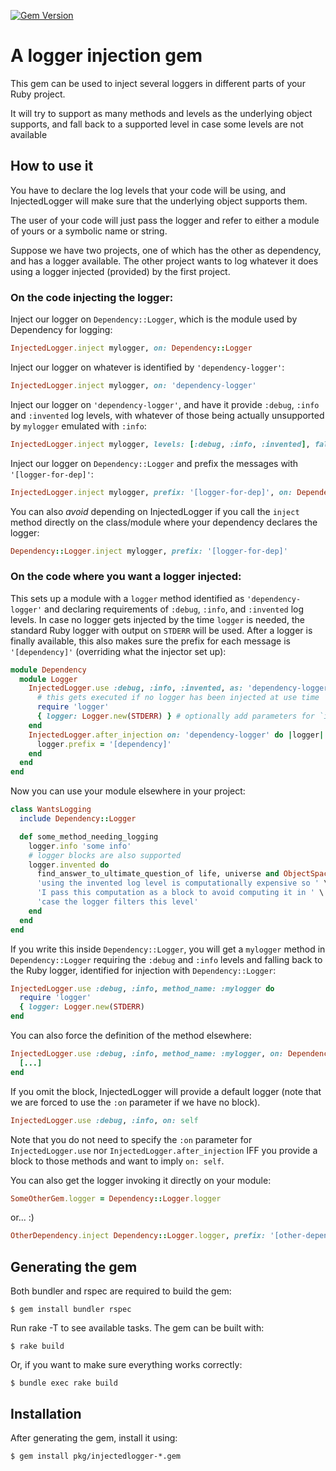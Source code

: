 [![Gem Version](https://badge.fury.io/rb/injectedlogger.svg)](http://badge.fury.io/rb/injectedlogger)

# A logger injection gem

This gem can be used to inject several loggers in different parts of your Ruby project.

It will try to support as many methods and levels as the underlying object supports, and fall back to a supported level in case some levels are not available

## How to use it

You have to declare the log levels that your code will be using, and
InjectedLogger will make sure that the underlying object supports them.

The user of your code will just pass the logger and refer to either a module of
yours or a symbolic name or string.

Suppose we have two projects, one of which has the other as dependency, and has
a logger available. The other project wants to log whatever it does using a
logger injected (provided) by the first project.

### On the code injecting the logger:

Inject our logger on `Dependency::Logger`, which is the module used by Dependency
for logging:
```ruby
InjectedLogger.inject mylogger, on: Dependency::Logger
```

Inject our logger on whatever is identified by `'dependency-logger'`:
```ruby
InjectedLogger.inject mylogger, on: 'dependency-logger'
```

Inject our logger on `'dependency-logger'`, and have it provide `:debug`, `:info`
and `:invented` log levels, with whatever of those being actually unsupported by
`mylogger` emulated with `:info`:
```ruby
InjectedLogger.inject mylogger, levels: [:debug, :info, :invented], fallback: :info, on: 'dependency-logger'
```

Inject our logger on `Dependency::Logger` and prefix the messages with `'[logger-for-dep]'`:
```ruby
InjectedLogger.inject mylogger, prefix: '[logger-for-dep]', on: Dependency::Logger
```

You can also *avoid* depending on InjectedLogger if you call the `inject` method
directly on the class/module where your dependency declares the logger:
```ruby
Dependency::Logger.inject mylogger, prefix: '[logger-for-dep]'
```

### On the code where you want a logger injected:

This sets up a module with a `logger` method identified as `'dependency-logger'`
and declaring requirements of `:debug`, `:info`, and `:invented` log levels. In
case no logger gets injected by the time `logger` is needed, the standard Ruby
logger with output on `STDERR` will be used. After a logger is finally available,
this also makes sure the prefix for each message is `'[dependency]'` (overriding
what the injector set up):
```ruby
module Dependency
  module Logger
    InjectedLogger.use :debug, :info, :invented, as: 'dependency-logger' do
      # this gets executed if no logger has been injected at use time
      require 'logger'
      { logger: Logger.new(STDERR) } # optionally add parameters for `inject`
    end
    InjectedLogger.after_injection on: 'dependency-logger' do |logger|
      logger.prefix = '[dependency]'
    end
  end
end
```

Now you can use your module elsewhere in your project:
```ruby
class WantsLogging
  include Dependency::Logger

  def some_method_needing_logging
    logger.info 'some info'
    # logger blocks are also supported
    logger.invented do
      find_answer_to_ultimate_question_of life, universe and ObjectSpace.each_object
      'using the invented log level is computationally expensive so ' \
      'I pass this computation as a block to avoid computing it in ' \
      'case the logger filters this level'
    end
  end
end
```

If you write this inside `Dependency::Logger`, you will get a `mylogger` method in
`Dependency::Logger` requiring the `:debug` and `:info` levels and falling back
to the Ruby logger, identified for injection with `Dependency::Logger`:
```ruby
InjectedLogger.use :debug, :info, method_name: :mylogger do
  require 'logger'
  { logger: Logger.new(STDERR)
end
```

You can also force the definition of the method elsewhere:
```ruby
InjectedLogger.use :debug, :info, method_name: :mylogger, on: Dependency::OtherLogger do
  [...]
end
```

If you omit the block, InjectedLogger will provide a default logger (note that
we are forced to use the `:on` parameter if we have no block).
```ruby
InjectedLogger.use :debug, :info, on: self
```

Note that you do not need to specify the `:on` parameter for `InjectedLogger.use`
nor `InjectedLogger.after_injection` IFF you provide a block to those methods
and want to imply `on: self`.

You can also get the logger invoking it directly on your module:
```ruby
SomeOtherGem.logger = Dependency::Logger.logger
```
or... :)
```ruby
OtherDependency.inject Dependency::Logger.logger, prefix: '[other-dependency]'
```

## Generating the gem

Both bundler and rspec are required to build the gem:

    $ gem install bundler rspec

Run rake -T to see available tasks. The gem can be built with:

    $ rake build

Or, if you want to make sure everything works correctly:

    $ bundle exec rake build

## Installation

After generating the gem, install it using:

    $ gem install pkg/injectedlogger-*.gem
